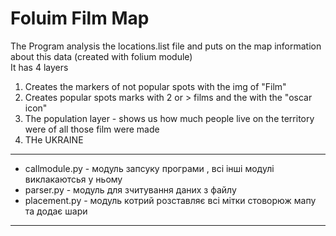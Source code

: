 
<h1>Foluim Film Map</h1>
<p>The Program analysis the locations.list file and puts on the map information about this data (created with folium module) </br>
It has 4 layers
<ol>
<li>Creates the markers of not popular spots with the img of "Film"</li>
<li>Creates popular spots marks with 2 or > films and the with the "oscar icon"</li>
<li>The population layer - shows us how much people live on the territory were of all those film were made</li>
<li>THe UKRAINE </li>

</ol></p>
<hr>
<ul>
	<li>callmodule.py - модуль запсуку програми , всі інші модулі виклакаютсья у ньому</li>
	<li>parser.py - модуль для зчитування даних з файлу</li>
	<li>placement.py - мoдуль котрий розставляє всі мітки стоворюж мапу та додає шари</li>
</ul>
<hr>
